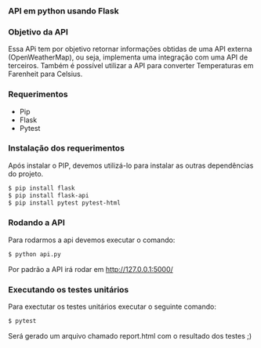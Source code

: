 ### API em python usando Flask
 
 ### Objetivo da API
 Essa APi tem por objetivo retornar informações obtidas de uma API externa (OpenWeatherMap), ou seja, implementa uma integração com uma API de terceiros.
 Também é possível utilizar a API para converter Temperaturas em Farenheit para Celsius.

 ### Requerimentos

 - Pip
 - Flask
 - Pytest

 ### Instalação dos requerimentos
 Após instalar o PIP, devemos utilizá-lo para instalar as outras dependências do projeto.
 ```sh
$ pip install flask
$ pip install flask-api
$ pip install pytest pytest-html
```

### Rodando a API
Para rodarmos a api devemos executar o comando:
 ```sh
$ python api.py
```
Por padrão a API irá rodar em http://127.0.0.1:5000/

### Executando os testes unitários
Para exectutar os testes unitários executar o seguinte comando:
 ```sh
$ pytest
```
Será gerado um arquivo chamado report.html com o resultado dos testes ;)

